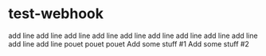 # test-webhook
add line 
add line 
add line 
add line 
add line 
add line 
add line 
add line 
add line 
add line 
add line 
pouet
pouet
pouet
Add some stuff #1
Add some stuff #2
